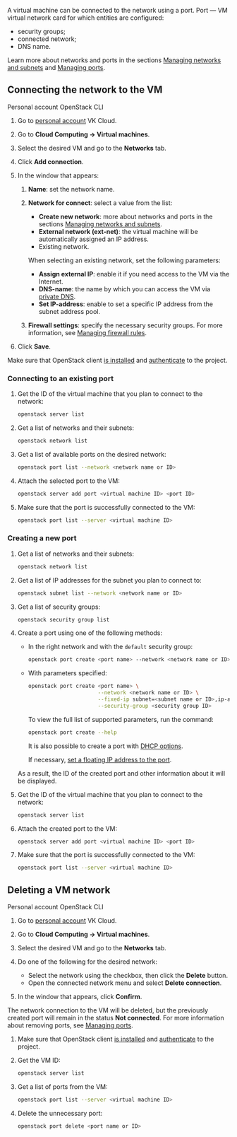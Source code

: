 A virtual machine can be connected to the network using a port. Port — VM virtual network card for which entities are configured:

- security groups;
- connected network;
- DNS name.

Learn more about networks and ports in the sections [Managing networks and subnets](/en/networks/vnet/service-management/net) and [Managing ports](/en/networks/vnet/service-management/ports).

## Connecting the network to the VM

<tabs>
<tablist>
<tab>Personal account</tab>
<tab>OpenStack CLI</tab>
</tablist>
<tabpanel>

1. Go to [personal account](https://msk.cloud.vk.com/app/en) VK Cloud.
2. Go to **Cloud Computing → Virtual machines**.
3. Select the desired VM and go to the **Networks** tab.
4. Click **Add connection**.
5. In the window that appears:

   1. **Name**: set the network name.
   2. **Network for connect**: select a value from the list:

      - **Create new network**: more about networks and ports in the sections [Managing networks and subnets](/en/networks/vnet/service-management/net).
      - **External network (ext-net)**: the virtual machine will be automatically assigned an IP address.
      - Existing network.

      When selecting an existing network, set the following parameters:

      - **Assign external IP**: enable it if you need access to the VM via the Internet.
      - **DNS-name**: the name by which you can access the VM via [private DNS](/en/networks/dns/private-dns).
      - **Set IP-address**: enable to set a specific IP address from the subnet address pool.

   3. **Firewall settings**: specify the necessary security groups. For more information, see [Managing firewall rules](/en/networks/vnet/service-management/secgroups).

7. Click **Save**.

</tabpanel>
<tabpanel>

Make sure that OpenStack client [is installed](/en/tools-for-using-services/cli/openstack-cli#1_install_the_openstack_client) and [authenticate](/en/tools-for-using-services/cli/openstack-cli#3_complete_authentication) to the project.

### Connecting to an existing port

1. Get the ID of the virtual machine that you plan to connect to the network:

   ```bash
   openstack server list
   ```

1. Get a list of networks and their subnets:

   ```bash
   openstack network list
   ```

1. Get a list of available ports on the desired network:

   ```bash
   openstack port list --network <network name or ID>
   ```

1. Attach the selected port to the VM:

   ```bash
   openstack server add port <virtual machine ID> <port ID>
   ```

1. Make sure that the port is successfully connected to the VM:

   ```bash
   openstack port list --server <virtual machine ID>
   ```

### Creating a new port

1. Get a list of networks and their subnets:

   ```bash
   openstack network list
   ```

1. Get a list of IP addresses for the subnet you plan to connect to:

   ```bash
   openstack subnet list --network <network name or ID>
   ```

1. Get a list of security groups:

   ```bash
   openstack security group list
   ```

1. Create a port using one of the following methods:

   - In the right network and with the `default` security group:

      ```bash
      openstack port create <port name> --network <network name or ID>
      ```

   - With parameters specified:

      ```bash
      openstack port create <port name> \
                            --network <network name or ID> \
                            --fixed-ip subnet=<subnet name or ID>,ip-address=<port IP address> \
                            --security-group <security group ID>
      ```

      To view the full list of supported parameters, run the command:

      ```bash
      openstack port create --help
      ```

      It is also possible to create a port with [DHCP options](https://github.com/Juniper/contrail-controller/wiki/Extra-DHCP-Options).

      If necessary, [set a floating IP address to the port](/en/networks/vnet/service-management/floating-ip).

   As a result, the ID of the created port and other information about it will be displayed.

1. Get the ID of the virtual machine that you plan to connect to the network:

   ```bash
   openstack server list
   ```

1. Attach the created port to the VM:

   ```bash
   openstack server add port <virtual machine ID> <port ID>
   ```

1. Make sure that the port is successfully connected to the VM:

   ```bash
   openstack port list --server <virtual machine ID>
   ```

</tabpanel>
</tabs>

## Deleting a VM network

<tabs>
<tablist>
<tab>Personal account</tab>
<tab>OpenStack CLI</tab>
</tablist>
<tabpanel>

1. Go to [personal account](https://msk.cloud.vk.com/app/en) VK Cloud.
2. Go to **Cloud Computing → Virtual machines**.
3. Select the desired VM and go to the **Networks** tab.
4. Do one of the following for the desired network:

   - Select the network using the checkbox, then click the **Delete** button.
   - Open the connected network menu and select **Delete connection**.

5. In the window that appears, click **Confirm**.

The network connection to the VM will be deleted, but the previously created port will remain in the status **Not connected**. For more information about removing ports, see [Managing ports](/en/networks/vnet/service-management/ports).

</tabpanel>
<tabpanel>

1. Make sure that OpenStack client [is installed](/en/tools-for-using-services/cli/openstack-cli#1_install_the_openstack_client) and [authenticate](/en/tools-for-using-services/cli/openstack-cli#3_complete_authentication) to the project.
2. Get the VM ID:

   ```bash
   openstack server list
   ```

3. Get a list of ports from the VM:

   ```bash
   openstack port list --server <virtual machine ID>
   ```

4. Delete the unnecessary port:

   ```bash
   openstack port delete <port name or ID>
   ```

</tabpanel>
</tabs>
